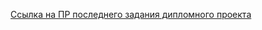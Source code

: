 
[Ссылка на ПР последнего задания дипломного проекта](https://github.com/MariaAnikina/java-explore-with-me/pull/5)
